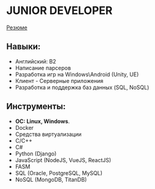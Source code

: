 # **JUNIOR DEVELOPER**

[Резюме](http://mrmamongo.github.io/ "Моё резюме")

## **Навыки:**
  *	Английский: B2
  * Написание парсеров
  * Разработка игр на Windows\Android (Unity, UE)
  * Клиент - Серверные приложения
  * Разработка и поддержка баз данных (SQL, NoSQL)
## **Инструменты:**
  *	**OC: Linux, Windows**.
  *	Docker
  * Средства виртуализации
  * C/C++
  * C#
  * Python (Django)
  * JavaScript (NodeJS, VueJS, ReactJS)
  * FASM
  * SQL (Oracle, PostgreSQL, MySQL)
  * NoSQL (MongoDB, TitanDB) 
